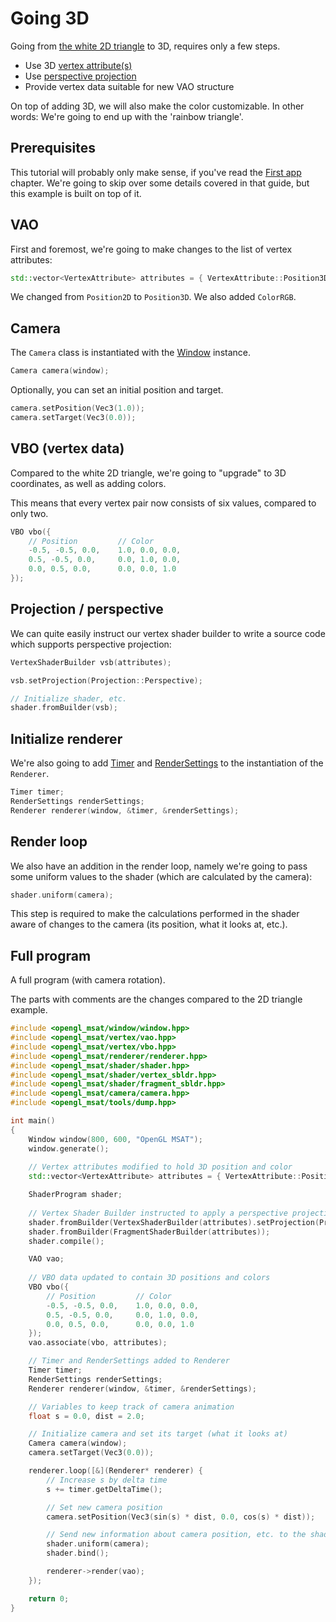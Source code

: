 # Going 3D
Going from [the white 2D triangle](first-app.md) to 3D, requires only a few steps.

- Use 3D [vertex attribute(s)](../vertex/vertex-attribute.md)
- Use [perspective projection](../lists/projections.md)
- Provide vertex data suitable for new VAO structure

On top of adding 3D, we will also make the color customizable.
In other words: We're going to end up with the 'rainbow triangle'.

## Prerequisites

This tutorial will probably only make sense, if you've read
the [First app](first-app.md) chapter. We're going
to skip over some details covered in that guide, but this example is built
on top of it.

## VAO
First and foremost, we're going to make changes to the list of vertex attributes:

````c++
std::vector<VertexAttribute> attributes = { VertexAttribute::Position3D, VertexAttribute::ColorRGB };
````

We changed from ``Position2D`` to ``Position3D``. We also added ``ColorRGB``.

## Camera
The ``Camera`` class is instantiated with the [Window](../window/window.md) instance.

````c++
Camera camera(window);
````

Optionally, you can set an initial position and target.

````c++
camera.setPosition(Vec3(1.0));
camera.setTarget(Vec3(0.0));
````

## VBO (vertex data)
Compared to the white 2D triangle, we're going to "upgrade"
to 3D coordinates, as well as adding colors.

This means that every vertex pair now consists of six values,
compared to only two.

````c++
VBO vbo({
    // Position         // Color
    -0.5, -0.5, 0.0,    1.0, 0.0, 0.0,
    0.5, -0.5, 0.0,     0.0, 1.0, 0.0,
    0.0, 0.5, 0.0,      0.0, 0.0, 1.0
});
````

## Projection / perspective
We can quite easily instruct our vertex shader builder to 
write a source code which supports perspective projection:

````c++
VertexShaderBuilder vsb(attributes);

vsb.setProjection(Projection::Perspective);

// Initialize shader, etc.
shader.fromBuilder(vsb);
````

## Initialize renderer
We're also going to add [Timer](../timer/timer.md) and [RenderSettings](../render/render-settings.md) to
the instantiation of the ``Renderer``.

````c++
Timer timer;
RenderSettings renderSettings;
Renderer renderer(window, &timer, &renderSettings);
````

## Render loop
We also have an addition in the render loop, namely we're going to
pass some uniform values to the shader (which are calculated by the camera):

````c++
shader.uniform(camera);
````

This step is required to make the calculations performed in the shader aware
of changes to the camera (its position, what it looks at, etc.).

## Full program
A full program (with camera rotation).

The parts with comments are the changes compared to the 2D triangle example.

````c++
#include <opengl_msat/window/window.hpp>
#include <opengl_msat/vertex/vao.hpp>
#include <opengl_msat/vertex/vbo.hpp>
#include <opengl_msat/renderer/renderer.hpp>
#include <opengl_msat/shader/shader.hpp>
#include <opengl_msat/shader/vertex_sbldr.hpp>
#include <opengl_msat/shader/fragment_sbldr.hpp>
#include <opengl_msat/camera/camera.hpp>
#include <opengl_msat/tools/dump.hpp>

int main()
{
    Window window(800, 600, "OpenGL MSAT");
    window.generate();
    
    // Vertex attributes modified to hold 3D position and color
    std::vector<VertexAttribute> attributes = { VertexAttribute::Position3D, VertexAttribute::ColorRGB };

    ShaderProgram shader;
    
    // Vertex Shader Builder instructed to apply a perspective projection
    shader.fromBuilder(VertexShaderBuilder(attributes).setProjection(Projection::Perspective));
    shader.fromBuilder(FragmentShaderBuilder(attributes));
    shader.compile();

    VAO vao;
    
    // VBO data updated to contain 3D positions and colors
    VBO vbo({
        // Position         // Color
        -0.5, -0.5, 0.0,    1.0, 0.0, 0.0,
        0.5, -0.5, 0.0,     0.0, 1.0, 0.0,
        0.0, 0.5, 0.0,      0.0, 0.0, 1.0
    });
    vao.associate(vbo, attributes);

    // Timer and RenderSettings added to Renderer
    Timer timer;
    RenderSettings renderSettings;
    Renderer renderer(window, &timer, &renderSettings);

    // Variables to keep track of camera animation
    float s = 0.0, dist = 2.0;

    // Initialize camera and set its target (what it looks at)
    Camera camera(window);
    camera.setTarget(Vec3(0.0));

    renderer.loop([&](Renderer* renderer) {
        // Increase s by delta time
        s += timer.getDeltaTime();

        // Set new camera position
        camera.setPosition(Vec3(sin(s) * dist, 0.0, cos(s) * dist));

        // Send new information about camera position, etc. to the shader
        shader.uniform(camera);
        shader.bind();

        renderer->render(vao);
    });

    return 0;
}
````
